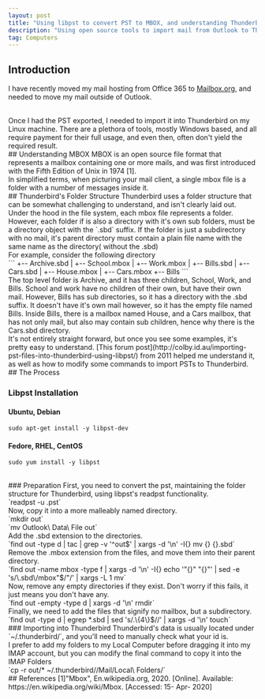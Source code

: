 ```yaml
---
layout: post
title: "Using libpst to convert PST to MBOX, and understanding Thunderbird's folder structure.md"
description: "Using open source tools to import mail from Outlook to Thunderbird"
tag: Computers
---
```

## Introduction
I have recently moved my mail hosting from Office 365 to [Mailbox.org](mailbox.org), and needed to move my mail outside of Outlook. 

<br>
Once I had the PST exported, I needed to import it into Thunderbird on my Linux machine. There are a plethora of tools, mostly Windows based, and all require payment for their full usage, and even then, often don't yield the required result.

<br>
## Understanding MBOX
MBOX is an open source file format that represents a mailbox containing one or more mails, and was first introduced with the Fifth Edition of Unix in 1974 [1].

<br>
In simplified terms, when picturing your mail client, a single mbox file is a folder with a number of messages inside it.

<br>
## Thunderbird's Folder Structure
Thunderbird uses a folder structure that can be somewhat challenging to understand, and isn't clearly laid out.

<br>
Under the hood in the file system, each mbox file represents a folder. However, each folder if is also a directory with it's own sub folders, must be a directory object with the `.sbd` suffix.
If the folder is just a subdirectory with no mail, it's parent directory must contain a plain file name with the same name as the directory( without the .sbd)

<br>
For example, consider the following directory

<br>
```
+-- Archive.sbd
|   +-- School.mbox
|   +-- Work.mbox
|   +-- Bills.sbd
    |   +-- Cars.sbd
    |   +-- House.mbox
    |   +-- Cars.mbox
    +-- Bills
```

<br>
The top level folder is Archive, and it has three children, School, Work, and Bills.
School and work have no children of their own, but have their own mail. However, Bills has sub directories, so it has a directory with the .sbd suffix. It doesn't have it's own mail however, so it has the empty file named Bills.
Inside Bills, there is a mailbox named House, and a Cars mailbox, that has not only mail, but also may contain sub children, hence why there is the Cars.sbd directory.

<br>
It's not entirely straight forward, but once you see some examples, it's pretty easy to understand. [This forum post](http://colby.id.au/importing-pst-files-into-thunderbird-using-libpst/) from 2011 helped me understand it, as well as how to modify some commands to import PSTs to Thunderbird.

<br>
## The Process

### Libpst Installation

#### Ubuntu, Debian
`sudo apt-get install -y libpst-dev`

#### Fedore, RHEL, CentOS
`sudo yum install -y libpst`

<br>
### Preparation
First, you need to convert the pst, maintaining the folder structure for Thunderbird, using libpst's readpst functionality.

<br>
`readpst -u <pstname>.pst`

<br>
Now, copy it into a more malleably named directory.

<br>
`mkdir out`

<br>
`mv Outlook\ Data\ File out`

<br>
Add the .sbd extension to the directories.

<br>
`find out -type d | tac | grep -v '^out$' | xargs -d '\n' -I{} mv {} {}.sbd`

<br>
Remove the .mbox extension from the files, and move them into their parent directory.

<br>
`find out -name mbox -type f | xargs -d '\n' -I{} echo '"{}" "{}"' | sed -e 's/\.sbd\/mbox"$/"/' | xargs -L 1 mv`

<br>
Now, remove any empty directories if they exist. Don't worry if this fails, it just means you don't have any.

<br>
`find out -empty -type d | xargs -d '\n' rmdir`

<br>
Finally, we need to add the files that signify no mailbox, but a subdirectory.

<br>
`find out -type d | egrep *.sbd | sed 's/.\{4\}$//' | xargs -d '\n' touch`


<br>
### Importing into Thunderbird
Thunderbird's data is usually located under `~/.thunderbird/<id>`, and you'll need to manually check what your id is.

<br>
I prefer to add my folders to my Local Computer before dragging it into my IMAP account, but you can modify the final command to copy it into the IMAP Folders

<br>
`cp -r out/* ~/.thunderbird/<id>/Mail/Local\ Folders/`

<br>
## References
[1]"Mbox", En.wikipedia.org, 2020. [Online]. Available: https://en.wikipedia.org/wiki/Mbox. [Accessed: 15- Apr- 2020]
